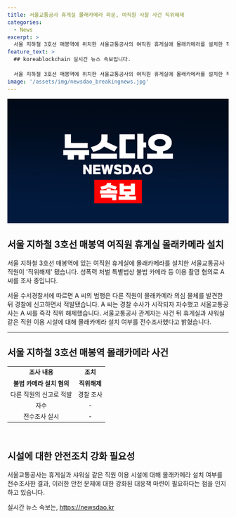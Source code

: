 ```yaml
---
title: 서울교통공사 휴게실 몰래카메라 파문, 여직원 사찰 사건 직위해제
categories:
  - News
excerpt: >
  서울 지하철 3호선 매봉역에 위치한 서울교통공사의 여직원 휴게실에 몰래카메라를 설치한 직원이 발각되어 직위해제됐다. 수서경찰서는 이를 불법 촬영 혐의로 조사 중이며, A씨는 자수한 상태다. 이후 서울교통공사는 관련 시설 전수조사를 실시했다. 해당 사건으로 인해 관심이 집중되고 있으며, 수색서는 YTN 검색 및 전화로 제보를 받고 있다.
feature_text: >
  ## koreablockchain 실시간 뉴스 속보입니다.

  서울 지하철 3호선 매봉역에 위치한 서울교통공사의 여직원 휴게실에 몰래카메라를 설치한 직원이 발각되어 직위해제됐다. 수서경찰서는 이를 불법 촬영 혐의로 조사 중이며, A씨는 자수한 상태다. 이후 서울교통공사는 관련 시설 전수조사를 실시했다. 해당 사건으로 인해 관심이 집중되고 있으며, 수색서는 YTN 검색 및 전화로 제보를 받고 있다.
image: '/assets/img/newsdao_breakingnews.jpg'
---
```


<p><img src="/assets/img/newsdao_breakingnews.jpg" alt="koreablockchain 속보" /></p>

<h2 data-ke-size="size26">서울 지하철 3호선 매봉역 여직원 휴게실 몰래카메라 설치</h2>

<p data-ke-size="size16">서울 지하철 3호선 매봉역에 있는 여직원 휴게실에 몰래카메라를 설치한 서울교통공사 직원이 '직위해제' 됐습니다. 성폭력 처벌 특별법상 불법 카메라 등 이용 촬영 혐의로 A 씨를 조사 중입니다.</p>

<p data-ke-size="size16">서울 수서경찰서에 따르면 A 씨의 범행은 다른 직원이 몰래카메라 의심 물체를 발견한 뒤 경찰에 신고하면서 적발됐습니다. A 씨는 경찰 수사가 시작되자 자수했고 서울교통공사는 A 씨를 즉각 직위 해제했습니다. 서울교통공사 관계자는 사건 뒤 휴게실과 샤워실 같은 직원 이용 시설에 대해 몰래카메라 설치 여부를 전수조사했다고 밝혔습니다.</p>

<hr>

<h2 data-ke-size="size26">서울 지하철 3호선 매봉역 몰래카메라 사건</h2>

<table>
    <tr>
        <td style="text-align: center; height: 17px;"><b>조사 내용</b></td>
        <td style="text-align: center; height: 17px;"><b>조치</b></td>
    </tr>
    <tr>
        <td style="text-align: center; height: 17px;"><b>불법 카메라 설치 혐의</b></td>
        <td style="text-align: center; height: 17px;"><b>직위해제</b></td>
    </tr>
    <tr>
        <td style="text-align: center; height: 17px;">다른 직원의 신고로 적발</td>
        <td style="text-align: center; height: 17px;">경찰 조사</td>
    </tr>
    <tr>
        <td style="text-align: center; height: 17px;">자수</td>
        <td style="text-align: center; height: 17px;">-</td>
    </tr>
    <tr>
        <td style="text-align: center; height: 17px;">전수조사 실시</td>
        <td style="text-align: center; height: 17px;">-</td>
    </tr>
</table>

<p data-ke-size="size16">&nbsp;</p>

<h2 data-ke-size="size26">시설에 대한 안전조치 강화 필요성</h2>

<p data-ke-size="size16">서울교통공사는 휴게실과 샤워실 같은 직원 이용 시설에 대해 몰래카메라 설치 여부를 전수조사한 결과, 이러한 안전 문제에 대한 강화된 대응책 마련이 필요하다는 점을 인지하고 있습니다.</p>
실시간 뉴스 속보는, <a href="https://newsdao.kr" rel="dofollow">https://newsdao.kr</a>


